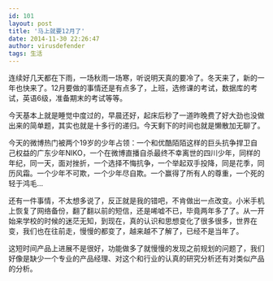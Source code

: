 ```yaml
---
id: 101
layout: post
title: '马上就要12月了'
date: 2014-11-30 22:26:47
author: virusdefender
tags: 生活
---
```


连续好几天都在下雨，一场秋雨一场寒，听说明天真的要冷了。冬天来了，新的一年也快来了。12月要做的事情还是有点多了，上班，选修课的考试，数据库的考试，英语6级，准备期末的考试等等。

今天基本上就是睡觉中度过的，早晨还好，起床后秒了一道昨晚费了好大劲也没做出来的简单题，其实也就是十多行的递归。今天剩下的时间也就是懒散加无聊了。

今天的微博热门被两个19岁的少年占领：一个和优酷陌陌这样的巨头抗争捍卫自己权益的广东少年NIKO，一个在微博直播自杀最终不幸离世的四川少年，同样的年纪，同一天，面对挫折，一个选择不悔抗争，一个举起双手投降，同是花季，同历风霜。一个少年不可欺，一个少年尽自欺。一个赢得了所有人的尊重，一个死的轻于鸿毛...

还有一件事情，不太想多说了，反正就是我的错吧，不肯做出一点改变。小米手机上恢复了网络备份，翻了翻以前的短信，还是唏嘘不已，毕竟两年多了了。从一开始来学校的时候的迷茫无知，到现在，真的认识和思想变化了很多很多，世界在变，我们也在往前走，慢慢的都变了，越来越不了解了，已经不是当年了。

这短时间产品上进展不是很好，功能做多了就慢慢的发现之前规划的问题了，我们好像是缺少一个专业的产品经理、对这个和行业的认真的研究分析还有对类似产品的分析。




